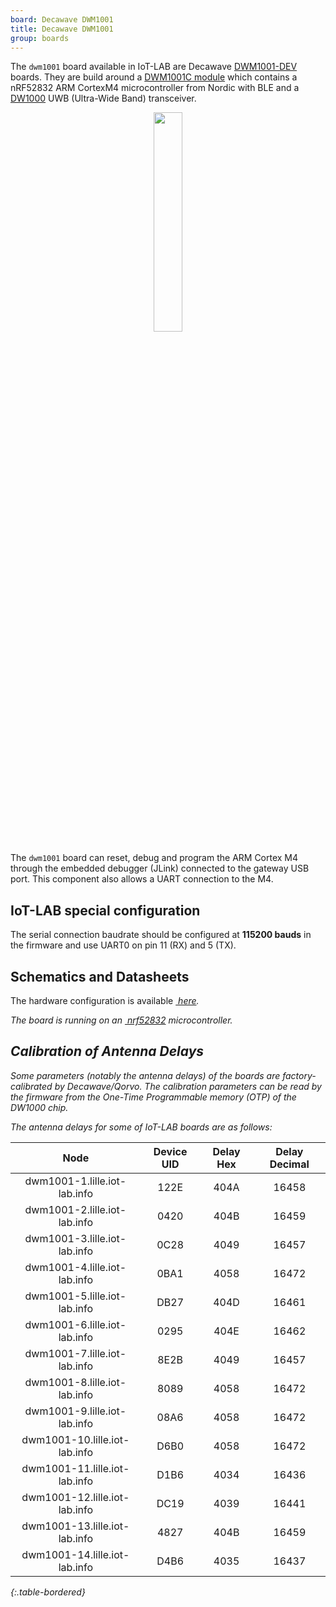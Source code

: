 ```yaml
---
board: Decawave DWM1001
title: Decawave DWM1001
group: boards
---
```



The `dwm1001` board available in IoT-LAB are Decawave [DWM1001-DEV](https://www.decawave.com/product/dwm1001-development-board/) boards. They are build around a [DWM1001C module](https://www.qorvo.com/products/p/DWM1001C) which contains a nRF52832 ARM CortexM4 microcontroller from Nordic with BLE and a [DW1000](https://www.qorvo.com/products/p/DW1000) UWB (Ultra-Wide Band) transceiver.

<div style="text-align:center">
<img src="{{ '/assets/images/docs/boards/dwm1001/' | relative_url}}dwm1001.jpeg" style="width:30%;"/>
</div>

The `dwm1001` board can reset, debug and program the ARM Cortex M4
through the embedded debugger (JLink) connected to the gateway USB port. This
component also allows a UART connection to the M4.

## IoT-LAB special configuration

The serial connection baudrate should be configured at **115200 bauds** in the
firmware and use UART0 on pin 11 (RX) and 5 (TX).

## Schematics and Datasheets

The hardware configuration is available [<i class="far fa-file-pdf"/>&nbsp;here](https://www.decawave.com/dwm1001dev/schematic/).

The board is running on an [<i class="far fa-file-pdf"/>&nbsp;nrf52832](https://infocenter.nordicsemi.com/pdf/nRF52832_PS_v1.4.pdf)
microcontroller.


## Calibration of Antenna Delays

Some parameters (notably the antenna delays) of the boards are factory-calibrated by Decawave/Qorvo. The calibration parameters can be read by the firmware from the One-Time Programmable memory (OTP) of the DW1000 chip.

The antenna delays for some of IoT-LAB boards are as follows:


| Node                          | Device UID | Delay Hex | Delay Decimal |
| :---:                         | :---:      | :---:     | :---:         |
| dwm1001-1.lille.iot-lab.info  | 122E       | 404A      | 16458         |
| dwm1001-2.lille.iot-lab.info  | 0420       | 404B      | 16459         |
| dwm1001-3.lille.iot-lab.info  | 0C28       | 4049      | 16457         |
| dwm1001-4.lille.iot-lab.info  | 0BA1       | 4058      | 16472         |
| dwm1001-5.lille.iot-lab.info  | DB27       | 404D      | 16461         |
| dwm1001-6.lille.iot-lab.info  | 0295       | 404E      | 16462         |
| dwm1001-7.lille.iot-lab.info  | 8E2B       | 4049      | 16457         |
| dwm1001-8.lille.iot-lab.info  | 8089       | 4058      | 16472         |
| dwm1001-9.lille.iot-lab.info  | 08A6       | 4058      | 16472         |
| dwm1001-10.lille.iot-lab.info | D6B0       | 4058      | 16472         |
| dwm1001-11.lille.iot-lab.info | D1B6       | 4034      | 16436         |
| dwm1001-12.lille.iot-lab.info | DC19       | 4039      | 16441         |
| dwm1001-13.lille.iot-lab.info | 4827       | 404B      | 16459         |
| dwm1001-14.lille.iot-lab.info | D4B6       | 4035      | 16437         |
{:.table-bordered}
 
